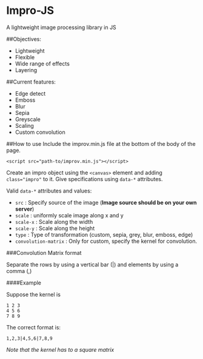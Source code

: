 # Impro-JS
A lightweight image processing library in JS

##Objectives:
- Lightweight
- Flexible
- Wide range of effects
- Layering

##Current features:
- Edge detect
- Emboss
- Blur
- Sepia
- Greyscale
- Scaling
- Custom convolution

##How to use
Include the improv.min.js file at the bottom of the body of the page.
```
<script src="path-to/improv.min.js"></script>
```

Create an impro object using the `<canvas>` element and adding `class="impro"` to it. Give specifications using  `data-*` attributes.

Valid `data-*` attributes and values:
- `src` : Specify source of the image (**Image source should be on your own server**)
- `scale` : uniformly scale image along x and y
- `scale-x` : Scale along the width
- `scale-y` : Scale along the height
- `type` : Type of transformation (custom, sepia, grey, blur, emboss, edge)
- `convolution-matrix` : Only for custom, specify the kernel for convolution. 

###Convolution Matrix format

Separate the rows by using a vertical bar (|) and elements by using a comma (,)

####Example

Suppose the kernel is
```
1 2 3
4 5 6
7 8 9
```
The correct format is:
```
1,2,3|4,5,6|7,8,9
```
*Note that the kernel has to a square matrix*
